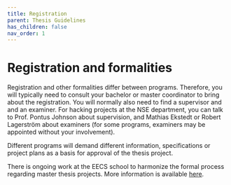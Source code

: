 ```yaml
---
title: Registration
parent: Thesis Guidelines
has_children: false
nav_order: 1
---
```


# Registration and formalities

Registration and other formalities differ between programs. Therefore, you will typically need to consult your bachelor or master coordinator to bring about the registration. You will normally also need to find a supervisor and and an examiner. For hacking projects at the NSE department, you can talk to Prof. Pontus Johnson about supervision, and Mathias Ekstedt or Robert Lagerström about examiners (for some programs, examiners may be appointed without your involvement). 

Different programs will demand different information, specifications or project plans as a basis for approval of the thesis project. 

There is ongoing work at the EECS school to harmonize the formal process regarding master thesis projects. More information is available [here](https://intra.kth.se/en/eecs/utbildningsprogram/kursplanering/rutiner-och-regler-for-examensarbete-pa-avancerad-niva-1.1030777). <!--BROKEN-->
